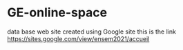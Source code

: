 # GE-online-space
data base web site created using Google site
this is the link <a>https://sites.google.com/view/ensem2021/accueil</a>
